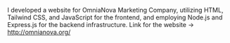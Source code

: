 I developed a website for OmniaNova Marketing Company, utilizing HTML, Tailwind CSS, and JavaScript for the frontend, and employing Node.js and Express.js for the backend infrastructure.
Link for the website -> http://omnianova.org/
